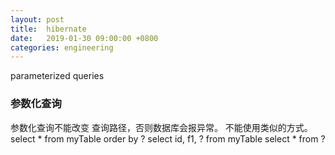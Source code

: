 ```yaml
---
layout: post
title:  hibernate
date:   2019-01-30 09:00:00 +0800
categories: engineering
---
```

parameterized queries
### 参数化查询
参数化查询不能改变 查询路径，否则数据库会报异常。
不能使用类似的方式。
select * from myTable order by ?
select id, f1, ? from myTable
select * from ?

### 

